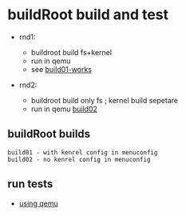 # buildRoot build and test

* rnd1: 
	* buildroot build fs+kernel
	* run in qemu 
	* see [build01-works](build01.md)

* rnd2: 
	* buildroot build only fs ; kernel build sepetare 
	* run in qemu [build02](build02.md)

##  buildRoot builds

```
build01	- with kenrel config in menuconfig
build02	- no kenrel config in menuconfig
```

## run tests
* [using qemu](qemu.md)



